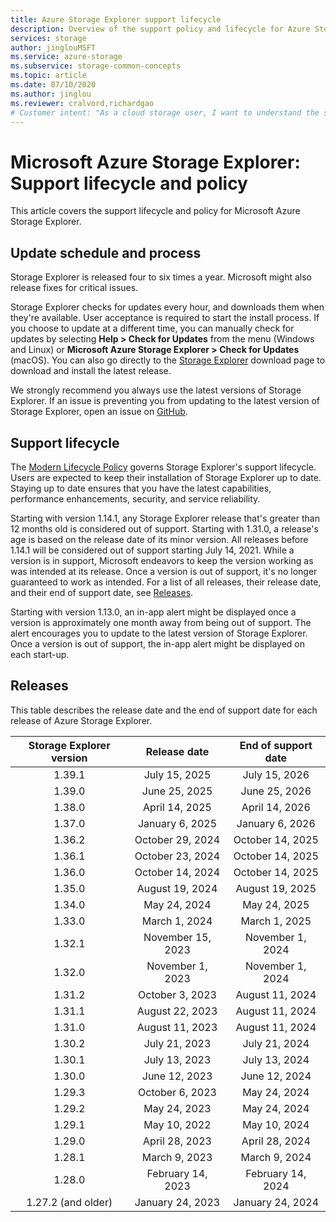 ```yaml
---
title: Azure Storage Explorer support lifecycle
description: Overview of the support policy and lifecycle for Azure Storage Explorer
services: storage
author: jinglouMSFT
ms.service: azure-storage
ms.subservice: storage-common-concepts
ms.topic: article
ms.date: 07/10/2020
ms.author: jinglou
ms.reviewer: cralvord,richardgao
# Customer intent: "As a cloud storage user, I want to understand the support lifecycle and update policy for my storage management tool, so that I can ensure I am using a supported version with the latest features and security enhancements."
---
```


# Microsoft Azure Storage Explorer: Support lifecycle and policy

This article covers the support lifecycle and policy for Microsoft Azure Storage Explorer.

## Update schedule and process

Storage Explorer is released four to six times a year. Microsoft might also release fixes for critical issues.

Storage Explorer checks for updates every hour, and downloads them when they're available. User acceptance is required to start the install process. If you choose to update at a different time, you can manually check for updates by selecting **Help > Check for Updates** from the menu (Windows and Linux) or **Microsoft Azure Storage Explorer > Check for Updates** (macOS). You can also go directly to the [Storage Explorer](https://azure.microsoft.com/features/storage-explorer/) download page to download and install the latest release.

We strongly recommend you always use the latest versions of Storage Explorer. If an issue is preventing you from updating to the latest version of Storage Explorer, open an issue on [GitHub](https://github.com/microsoft/AzureStorageExplorer).

## Support lifecycle

The [Modern Lifecycle Policy](https://support.microsoft.com/help/30881/modern-lifecycle-policy) governs Storage Explorer's support lifecycle. Users are expected to keep their installation of Storage Explorer up to date. Staying up to date ensures that you have the latest capabilities, performance enhancements, security, and service reliability.

Starting with version 1.14.1, any Storage Explorer release that's greater than 12 months old is considered out of support. Starting with 1.31.0, a release's age is based on the release date of its minor version. All releases before 1.14.1 will be considered out of support starting July 14, 2021. While a version is in support, Microsoft endeavors to keep the version working as was intended at its release. Once a version is out of support, it's no longer guaranteed to work as intended. For a list of all releases, their release date, and their end of support date, see [Releases](#releases).

Starting with version 1.13.0, an in-app alert might be displayed once a version is approximately one month away from being out of support. The alert encourages you to update to the latest version of Storage Explorer. Once a version is out of support, the in-app alert might be displayed on each start-up.

## Releases

This table describes the release date and the end of support date for each release of Azure Storage Explorer.

| Storage Explorer version | Release date       | End of support date |
|:------------------------:|:------------------:|:-------------------:|
| 1.39.1                   | July 15, 2025      | July 15, 2026       |
| 1.39.0                   | June 25, 2025      | June 25, 2026        |
| 1.38.0                   | April 14, 2025     | April 14, 2026      |
| 1.37.0                   | January 6, 2025    | January 6, 2026     |
| 1.36.2                   | October 29, 2024   | October 14, 2025    |
| 1.36.1                   | October 23, 2024   | October 14, 2025    |
| 1.36.0                   | October 14, 2024   | October 14, 2025    |
| 1.35.0                   | August 19, 2024    | August 19, 2025     |
| 1.34.0                   | May 24, 2024       | May 24, 2025        |
| 1.33.0                   | March 1, 2024      | March 1, 2025       |
| 1.32.1                   | November 15, 2023  | November 1, 2024    |
| 1.32.0                   | November 1, 2023   | November 1, 2024    |
| 1.31.2                   | October 3, 2023    | August 11, 2024     |
| 1.31.1                   | August 22, 2023    | August 11, 2024     |
| 1.31.0                   | August 11, 2023    | August 11, 2024     |
| 1.30.2                   | July 21, 2023      | July 21, 2024       |
| 1.30.1                   | July 13, 2023      | July 13, 2024       |
| 1.30.0                   | June 12, 2023      | June 12, 2024       |
| 1.29.3                   | October 6, 2023    | May 24, 2024        |
| 1.29.2                   | May 24, 2023       | May 24, 2024        |
| 1.29.1                   | May 10, 2022       | May 10, 2024        |
| 1.29.0                   | April 28, 2023     | April 28, 2024      |
| 1.28.1                   | March 9, 2023      | March 9, 2024       |
| 1.28.0                   | February 14, 2023  | February 14, 2024   |
| 1.27.2 (and older)       | January 24, 2023   | January 24, 2024    |

